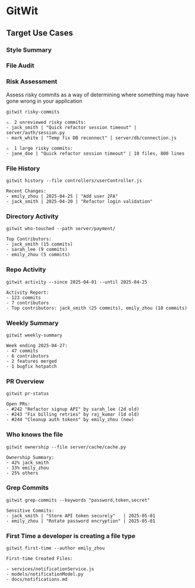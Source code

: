 # GitWit

<!-- TODO info -->


## Target Use Cases

### Style Summary

### File Audit 

### Risk Assessment
Assess risky commits as a way of determining where something may have gone wrong in your application

```
gitwit risky-commits
```

```
⚠️  2 unreviewed risky commits:
- jack_smith | "Quick refactor session timeout" | server/auth/session.py
- mark_white | "Temp fix DB reconnect" | server/db/connection.js

⚠️  1 large risky commits:
- jane_doe | "Quick refactor session timeout" | 10 files, 800 lines

```


### File History

```
gitwit history --file controllers/userController.js
```

```
Recent Changes:
- emily_zhou | 2025-04-25 | "Add user 2FA"
- jack_smith | 2025-04-20 | "Refactor login validation"
```

### Directory Activity

```
gitwit who-touched --path server/payment/
```

```
Top Contributors:
- jack_smith (15 commits)
- sarah_lee (9 commits)
- emily_zhou (5 commits)
```

### Repo Activity

```
gitwit activity --since 2025-04-01 --until 2025-04-25
```

```
Activity Report:
- 123 commits
- 7 contributors
- Top contributors: jack_smith (25 commits), emily_zhou (18 commits)
```


### Weekly Summary
```
gitwit weekly-summary
```

```
Week ending 2025-04-27:
- 47 commits
- 6 contributors
- 2 features merged
- 1 bugfix hotpatch
```


### PR Overview
```
gitwit pr-status
```

```
Open PRs:
- #242 "Refactor signup API" by sarah_lee (2d old)
- #243 "Fix billing retries" by raj_kumar (1d old)
- #244 "Cleanup auth tokens" by emily_zhou (new)
```


### Who knows the file

```
gitwit ownership --file server/cache/cache.py
```

```
Ownership Summary:
- 42% jack_smith
- 33% emily_zhou
- 25% others
```

### Grep Commits

```
gitwit grep-commits --keywords "password,token,secret"
```

```
Sensitive Commits:
- jack_smith | "Store API token securely"   | 2025-05-01
- emily_zhou | "Rotate password encryption" | 2025-05-01
```


### First Time a developer is creating a file type
```
gitwit first-time --author emily_zhou
```

```
First-time Created Files:

- services/notificationService.js
- models/notificationModel.py
- docs/notifications.md
```
